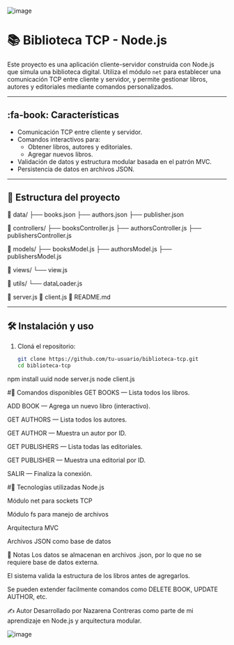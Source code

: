 ![image](https://github.com/user-attachments/assets/dbcc25c3-5bb3-4eb6-ad76-bcec1c42eca4)

# 📚 Biblioteca TCP - Node.js

Este proyecto es una aplicación cliente-servidor construida con Node.js que simula una biblioteca digital. Utiliza el módulo `net` para establecer una comunicación TCP entre cliente y servidor, y permite gestionar libros, autores y editoriales mediante comandos personalizados.

---

## :fa-book: Características

- Comunicación TCP entre cliente y servidor.
- Comandos interactivos para:
  - Obtener libros, autores y editoriales.
  - Agregar nuevos libros.
- Validación de datos y estructura modular basada en el patrón MVC.
- Persistencia de datos en archivos JSON.

---

## 🧱 Estructura del proyecto
📁 data/ ├── books.json ├── authors.json ├── publisher.json

📁 controllers/ ├── booksController.js ├── authorsController.js ├── publishersController.js

📁 models/ ├── booksModel.js ├── authorsModel.js ├── publishersModel.js

📁 views/ └── view.js

📁 utils/ └── dataLoader.js

📄 server.js 📄 client.js 📄 README.md


---

## 🛠️ Instalación y uso

1. Cloná el repositorio:
   ```bash
   git clone https://github.com/tu-usuario/biblioteca-tcp.git
   cd biblioteca-tcp

npm install uuid
node server.js
node client.js

#💬 Comandos disponibles
GET BOOKS — Lista todos los libros.

ADD BOOK — Agrega un nuevo libro (interactivo).

GET AUTHORS — Lista todos los autores.

GET AUTHOR <id> — Muestra un autor por ID.

GET PUBLISHERS — Lista todas las editoriales.

GET PUBLISHER <id> — Muestra una editorial por ID.

SALIR — Finaliza la conexión.


#🧠 Tecnologías utilizadas
Node.js

Módulo net para sockets TCP

Módulo fs para manejo de archivos

Arquitectura MVC

Archivos JSON como base de datos

📌 Notas
Los datos se almacenan en archivos .json, por lo que no se requiere base de datos externa.

El sistema valida la estructura de los libros antes de agregarlos.

Se pueden extender facilmente comandos como DELETE BOOK, UPDATE AUTHOR, etc.

✍️ Autor
Desarrollado por Nazarena Contreras como parte de mi aprendizaje en Node.js y arquitectura modular.

![image](https://github.com/user-attachments/assets/73471130-b278-46ef-9680-96cba409a01a)

